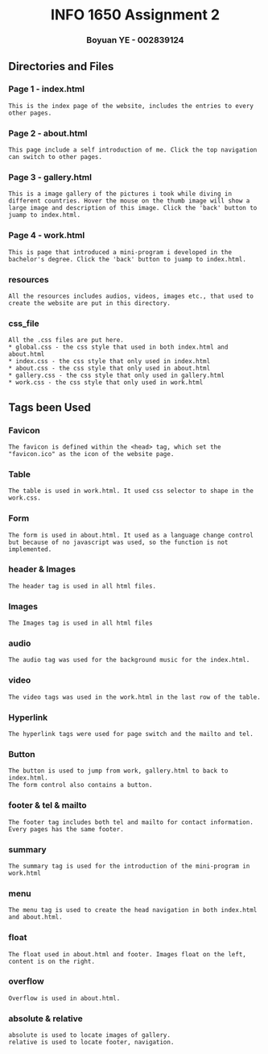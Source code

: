 <div align="center">
    <h1>INFO 1650 Assignment 2</h1>
    <h3>Boyuan YE - 002839124</h3>
</div>


## Directories and Files

### Page 1 - index.html
    This is the index page of the website, includes the entries to every other pages. 


### Page 2 - about.html
    This page include a self introduction of me. Click the top navigation can switch to other pages.


### Page 3 - gallery.html
    This is a image gallery of the pictures i took while diving in different countries. Hover the mouse on the thumb image will show a large image and description of this image. Click the 'back' button to juamp to index.html.


### Page 4 - work.html
    This is page that introduced a mini-program i developed in the bachelor's degree. Click the 'back' button to juamp to index.html.


### resources
    All the resources includes audios, videos, images etc., that used to create the website are put in this directory.


### css_file
    All the .css files are put here.
    * global.css - the css style that used in both index.html and about.html
    * index.css - the css style that only used in index.html
    * about.css - the css style that only used in about.html
    * gallery.css - the css style that only used in gallery.html
    * work.css - the css style that only used in work.html





## Tags been Used

### Favicon

    The favicon is defined within the <head> tag, which set the "favicon.ico" as the icon of the website page.


### Table

    The table is used in work.html. It used css selector to shape in the work.css.



### Form

    The form is used in about.html. It used as a language change control but because of no javascript was used, so the function is not implemented.




### header & Images

    The header tag is used in all html files.


### Images

    The Images tag is used in all html files



### audio

    The audio tag was used for the background music for the index.html.



### video

    The video tags was used in the work.html in the last row of the table.




### Hyperlink
    The hyperlink tags were used for page switch and the mailto and tel.



### Button
    The button is used to jump from work, gallery.html to back to index.html.
    The form control also contains a button.



### footer & tel & mailto
    The footer tag includes both tel and mailto for contact information.
    Every pages has the same footer.




### summary

    The summary tag is used for the introduction of the mini-program in work.html



### menu

    The menu tag is used to create the head navigation in both index.html and about.html.



### float

    The float used in about.html and footer. Images float on the left, content is on the right.



### overflow

    Overflow is used in about.html.



### absolute & relative

    absolute is used to locate images of gallery.
    relative is used to locate footer, navigation.


